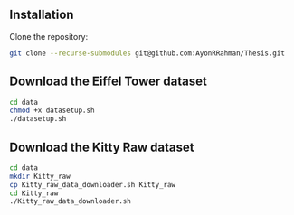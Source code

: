 ## Installation
Clone the repository: 
```bash
git clone --recurse-submodules git@github.com:AyonRRahman/Thesis.git
```
## Download the Eiffel Tower dataset
```bash
cd data
chmod +x datasetup.sh
./datasetup.sh
```

## Download the Kitty Raw dataset
```bash
cd data
mkdir Kitty_raw
cp Kitty_raw_data_downloader.sh Kitty_raw
cd Kitty_raw
./Kitty_raw_data_downloader.sh

```


